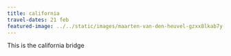 ```yaml
---
title: california
travel-dates: 21 feb
featured-image: ../../static/images/maarten-van-den-heuvel-gzxx8lkab7y-unsplash.jpg
---
```

T﻿his is the california bridge